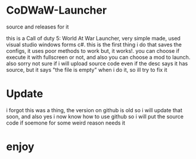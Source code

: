 # CoDWaW-Launcher
source and releases for it

this is a Call of duty 5: World At War Launcher,
very simple made, used visual studio windows forms c#. this is the first
thing i do that saves the configs, it uses
poor methods to work but, it works!.
you can choose if execute it with fullscreen
or not, and also you can choose a mod to
launch. 
also sorry not sure if i will upload source code even if the desc
says it has source, but it says "the file is empty" when i do it, so
ill try to fix it

# Update

i forgot this was a thing, the version on github is old so i will update that soon, and also
yes i now know how to use github so i will put the source code if soemone for some weird
reason needs it

# enjoy
